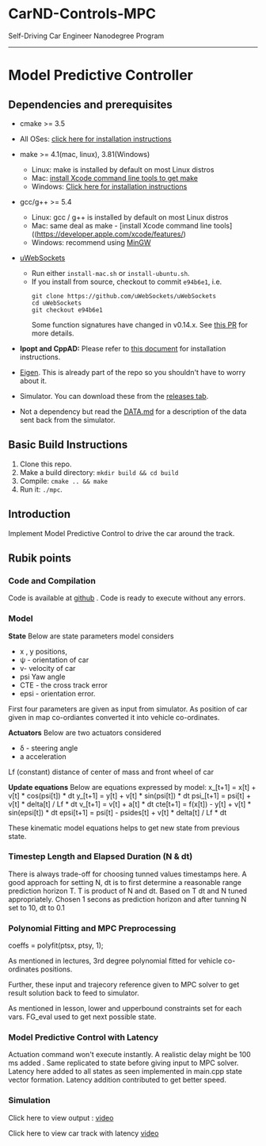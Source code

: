 # CarND-Controls-MPC
Self-Driving Car Engineer Nanodegree Program

---

# Model Predictive Controller

## Dependencies and prerequisites

* cmake >= 3.5
 * All OSes: [click here for installation instructions](https://cmake.org/install/)
* make >= 4.1(mac, linux), 3.81(Windows)
  * Linux: make is installed by default on most Linux distros
  * Mac: [install Xcode command line tools to get make](https://developer.apple.com/xcode/features/)
  * Windows: [Click here for installation instructions](http://gnuwin32.sourceforge.net/packages/make.htm)
* gcc/g++ >= 5.4
  * Linux: gcc / g++ is installed by default on most Linux distros
  * Mac: same deal as make - [install Xcode command line tools]((https://developer.apple.com/xcode/features/)
  * Windows: recommend using [MinGW](http://www.mingw.org/)
* [uWebSockets](https://github.com/uWebSockets/uWebSockets)
  * Run either `install-mac.sh` or `install-ubuntu.sh`.
  * If you install from source, checkout to commit `e94b6e1`, i.e.
    ```
    git clone https://github.com/uWebSockets/uWebSockets
    cd uWebSockets
    git checkout e94b6e1
    ```
    Some function signatures have changed in v0.14.x. See [this PR](https://github.com/udacity/CarND-MPC-Project/pull/3) for more details.

* **Ipopt and CppAD:** Please refer to [this document](https://github.com/udacity/CarND-MPC-Project/blob/master/install_Ipopt_CppAD.md) for installation instructions.
* [Eigen](http://eigen.tuxfamily.org/index.php?title=Main_Page). This is already part of the repo so you shouldn't have to worry about it.
* Simulator. You can download these from the [releases tab](https://github.com/udacity/self-driving-car-sim/releases).
* Not a dependency but read the [DATA.md](./DATA.md) for a description of the data sent back from the simulator.


## Basic Build Instructions

1. Clone this repo.
2. Make a build directory: `mkdir build && cd build`
3. Compile: `cmake .. && make`
4. Run it: `./mpc`.

## Introduction
Implement Model Predictive Control to drive the car around the track.

## Rubik points
### Code and Compilation
Code is available at [github](https://github.com/namoshri/CarND-MPC-Project) .
Code is ready to execute without any errors.

### Model

**State**
Below are state parameters model considers
- x , y positions, 
- ψ - orientation of car
- v- velocity of car
- psi Yaw angle
- CTE - the cross track error
- epsi - orientation error.

First four parameters are given as input from simulator. As position of car given in map co-ordiantes converted it into vehicle co-ordinates.


**Actuators**
Below are two actuators considered
- δ - steering angle 
- a acceleration 

Lf (constant) distance of center of mass and front wheel of car


**Update equations**
Below are equations expressed by model:
x_[t+1] = x[t] + v[t] * cos(psi[t]) * dt
y_[t+1] = y[t] + v[t] * sin(psi[t]) * dt
psi_[t+1] = psi[t] + v[t] * delta[t] / Lf * dt
v_[t+1] = v[t] + a[t] * dt
cte[t+1] = f(x[t]) - y[t] + v[t] * sin(epsi[t]) * dt
epsi[t+1] = psi[t] - psides[t] + v[t] * delta[t] / Lf * dt


These kinematic model equations helps to get new state from previous state.

### Timestep Length and Elapsed Duration (N & dt)
There is always trade-off for choosing tunned values timestamps here.
A good approach for setting N, dt is to first determine a reasonable range prediction horizon T. T is product of N and dt. Based on T dt and N tuned appropriately. 
Chosen 1 secons as prediction horizon and after tunning 
N set to 10,
dt to 0.1

### Polynomial Fitting and MPC Preprocessing

coeffs = polyfit(ptsx, ptsy, 1);

As mentioned in lectures, 3rd degree polynomial fitted for vehicle co-ordinates positions.

Further, these input and trajecory reference given to MPC solver to get result solution back to feed to simulator.

As mentioned in lesson, lower and upperbound constraints set for each vars. 
FG_eval used to get next possible state.

### Model Predictive Control with Latency
Actuation command won't execute instantly.  A realistic delay might be 100 ms added . Same replicated to state before giving input to MPC solver. Latency here added to all states as seen implemented in main.cpp state vector formation. Latency addition contributed to get better speed. 

### Simulation
 Click here to view output : [video](https://www.youtube.com/watch?v=9fwxipZF-io)
 
 Click here to view car track with latency [video](https://youtu.be/FWmcnvKR-Qg)




